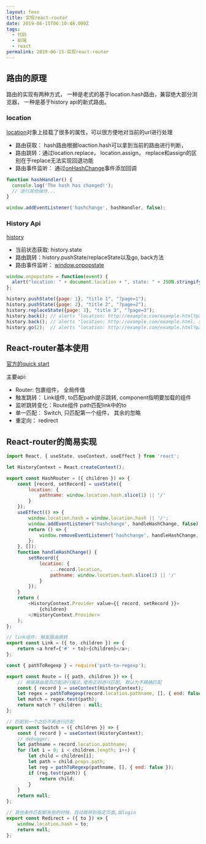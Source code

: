 ```yaml
---
layout: fexo
title: 实现react-router
date: 2019-06-15T06:10:48.000Z
tags:
  - 代码
  - 前端
  - react
permalink: 2019-06-15-实现react-router
---
```


## 路由的原理
路由的实现有两种方式， 一种是老式的基于location.hash路由，兼容绝大部分浏览器， 一种是基于history api的新式路由。
### location
[location](https://developer.mozilla.org/en-US/docs/Web/API/Location)对象上挂载了很多的属性，可以很方便地对当前的url进行处理
* 路由获取： hash路由根据loaction.hash可以拿到当前的路由进行判断，
* 路由跳转：通过location.replace， location.assign， replace和assign的区别在于replace无法实现回退功能
* 路由事件监听： 通过[onHashChange](https://developer.mozilla.org/en-US/docs/Web/API/WindowEventHandlers/onhashchange)事件添加回调
```js
function hashHandler() {
  console.log('The hash has changed!');
  // 进行其他操作...
}

window.addEventListener('hashchange', hashHandler, false);  
```
### History Api
[history](https://developer.mozilla.org/en-US/docs/Web/API/History)
* 当前状态获取: history.state
* 路由跳转：history.pushState/replaceState以及go, back方法
* 路由事件监听： [window.onpopstate](https://developer.mozilla.org/en-US/docs/Web/API/WindowEventHandlers/onpopstate)
```js
window.onpopstate = function(event) {
  alert("location: " + document.location + ", state: " + JSON.stringify(event.state));
};

history.pushState({page: 1}, "title 1", "?page=1");
history.pushState({page: 2}, "title 2", "?page=2");
history.replaceState({page: 3}, "title 3", "?page=3");
history.back(); // alerts "location: http://example.com/example.html?page=1, state: {"page":1}"
history.back(); // alerts "location: http://example.com/example.html, state: null
history.go(2);  // alerts "location: http://example.com/example.html?page=3, state: {"page":3}

```
## React-router基本使用
[官方的quick start](https://reacttraining.com/react-router/web/guides/quick-start)

主要api:
* Router: 包裹组件， 全局传值
* 触发跳转： Link组件, to匹配path提示跳转, component指明要加载的组件
* 监听跳转变化：Route组件 path匹配link中的to
* 单一匹配： Switch, 只匹配第一个组件， 其余的忽略
* 重定向： redirect

## React-router的简易实现
```js
import React, { useState, useContext, useEffect } from 'react';

let HistoryContext = React.createContext();

export const HashRouter = ({ children }) => {
	const [record, setRecord] = useState({
		location: {
			pathname: window.location.hash.slice(1) || '/'
		}
	});
	useEffect(() => {
		window.location.hash = window.location.hash || '/';
		window.addEventListener('hashchange', handleHashChange, false);
		return () => {
			window.removeEventListener('hashchange', handleHashChange, false);
		};
	}, []);
	function handleHashChange() {
		setRecord({
			location: {
				...record.location,
				pathname: window.location.hash.slice(1) || '/'
			}
		});
	}
	return (
		<HistoryContext.Provider value={{ record, setRecord }}>
			{children}
		</HistoryContext.Provider>
	);
};

// link组件: 触发路由跳转
export const Link = ({ to, children }) => {
	return <a href={'#' + to}>{children}</a>;
};

const { pathToRegexp } = require('path-to-regexp');

export const Route = ({ path, children }) => {
	// 根据路由是否匹配进行展示,使用正则进行匹配, 默认为不精确匹配
	const { record } = useContext(HistoryContext);
	let regex = pathToRegexp(record.location.pathname, [], { end: false });
	let match = regex.test(path);
	return match ? children : null;
};

// 匹配到一个之后不再进行匹配
export const Switch = ({ children }) => {
	const { record } = useContext(HistoryContext);
	// debugger;
	let pathname = record.location.pathname;
	for (let i = 0; i < children.length; i++) {
		let child = children[i];
		let path = child.props.path;
		let reg = pathToRegexp(pathname, [], { end: false });
		if (reg.test(path)) {
			return child;
		}
	}
	return null;
};

// 其他条件匹配都失败的时候，自动跳转到指定页面,如login
export const Redirect = ({ to }) => {
	window.location.hash = to;
	return null;
};
```